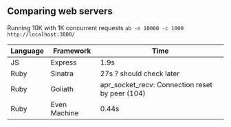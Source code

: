 ## Comparing web servers
Running 10K with 1K concurrent requests `ab -n 10000 -c 1000 http://localhost:3000/`

| Language | Framework | Time |
|--|--|--|
| JS | Express | 1.9s |
| Ruby | Sinatra  | 27s ? should check later |
| Ruby | Goliath | apr_socket_recv: Connection reset by peer (104) ||
| Ruby | Even Machine | 0.44s |

